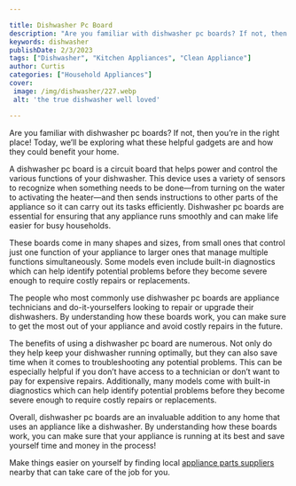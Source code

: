 ```yaml
---

title: Dishwasher Pc Board
description: "Are you familiar with dishwasher pc boards? If not, then you’re in the right place! Today, we’ll be exploring what these helpful g...find out now"
keywords: dishwasher
publishDate: 2/3/2023
tags: ["Dishwasher", "Kitchen Appliances", "Clean Appliance"]
author: Curtis
categories: ["Household Appliances"]
cover: 
 image: /img/dishwasher/227.webp
 alt: 'the true dishwasher well loved'

---
```


Are you familiar with dishwasher pc boards? If not, then you’re in the right place! Today, we’ll be exploring what these helpful gadgets are and how they could benefit your home.

A dishwasher pc board is a circuit board that helps power and control the various functions of your dishwasher. This device uses a variety of sensors to recognize when something needs to be done—from turning on the water to activating the heater—and then sends instructions to other parts of the appliance so it can carry out its tasks efficiently. Dishwasher pc boards are essential for ensuring that any appliance runs smoothly and can make life easier for busy households. 

These boards come in many shapes and sizes, from small ones that control just one function of your appliance to larger ones that manage multiple functions simultaneously. Some models even include built-in diagnostics which can help identify potential problems before they become severe enough to require costly repairs or replacements. 

The people who most commonly use dishwasher pc boards are appliance technicians and do-it-yourselfers looking to repair or upgrade their dishwashers. By understanding how these boards work, you can make sure to get the most out of your appliance and avoid costly repairs in the future. 

The benefits of using a dishwasher pc board are numerous. Not only do they help keep your dishwasher running optimally, but they can also save time when it comes to troubleshooting any potential problems. This can be especially helpful if you don’t have access to a technician or don’t want to pay for expensive repairs. Additionally, many models come with built-in diagnostics which can help identify potential problems before they become severe enough to require costly repairs or replacements. 

Overall, dishwasher pc boards are an invaluable addition to any home that uses an appliance like a dishwasher. By understanding how these boards work, you can make sure that your appliance is running at its best and save yourself time and money in the process!

Make things easier on yourself by finding local <a href="/pages/appliance-parts-suppliers/">appliance parts suppliers</a> nearby that can take care of the job for you.